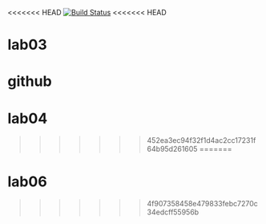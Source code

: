 <<<<<<< HEAD
[![Build Status](https://travis-ci.org/twist025/lab06.svg?branch=master)](https://travis-ci.org/twist025/lab06)
<<<<<<< HEAD
# lab03
github
=======
# lab04
>>>>>>> 452ea3ec94f32f1d4ac2cc17231f64b95d261605
=======
# lab06
>>>>>>> 4f907358458e479833febc7270c34edcff55956b
